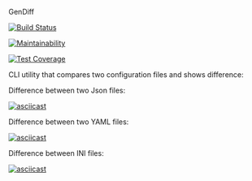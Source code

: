 GenDiff


[![Build Status](https://travis-ci.org/eligoldf/frontend-project-lvl2.svg?branch=master)](https://travis-ci.org/eligoldf/frontend-project-lvl2)

[![Maintainability](https://api.codeclimate.com/v1/badges/ab2c8115db8930627edb/maintainability)](https://codeclimate.com/github/eligoldf/frontend-project-lvl2/maintainability)

[![Test Coverage](https://api.codeclimate.com/v1/badges/ab2c8115db8930627edb/test_coverage)](https://codeclimate.com/github/eligoldf/frontend-project-lvl2/test_coverage)

CLI utility that compares two configuration files and shows difference: 

Difference between two Json files: 

[![asciicast](https://asciinema.org/a/CYNO4m3BrHVSHzQkd1gLPEEoK.svg)](https://asciinema.org/a/CYNO4m3BrHVSHzQkd1gLPEEoK)

Difference between two YAML files: 

[![asciicast](https://asciinema.org/a/Kh8K39dGAY0lXYSn2g1IKM3Wq.svg)](https://asciinema.org/a/Kh8K39dGAY0lXYSn2g1IKM3Wq)

Difference between INI files: 

[![asciicast](https://asciinema.org/a/0cSWcwZWaUNnRZlENEm75EVml.svg)](https://asciinema.org/a/0cSWcwZWaUNnRZlENEm75EVml)
